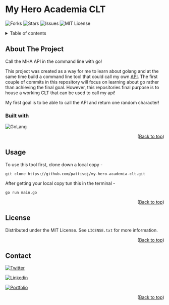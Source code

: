 <a name="readme-top"></a>

# My Hero Academia CLT

![Forks](https://img.shields.io/github/forks/pattisoj/my-hero-academia-clt?style=flat-square)
![Stars](https://img.shields.io/github/stars/pattisoj/my-hero-academia-clt?style=flat-square)
![Issues](https://img.shields.io/github/issues/pattisoj/my-hero-academia-clt?style=flat-square)
![MIT License](https://img.shields.io/github/license/pattisoj/my-hero-academia-clt?style=flat-square)

<details>
<summary>Table of contents</summary>
  <ol>
    <li>
      <a href="#about-the-project">About The Project</a>
      <ul>
        <li>
          <a href="#built-with">Built With</a>
        </li>
      </ul>
    </li>
    <li>
      <a href="#usage">Usage</a>
    </li>
    <li>
       <a href="#license">License</a>
    </li>
    <li>
       <a href="#contact">Contact</a>
    </li>
    <li>
       <a href="#acknowledgments">Acknowledgments</a>
    </li>
  </ol>
</details>

## About The Project

Call the MHA API in the command line with go!

This project was created as a way for me to learn about golang and at the same time build a command line tool that could call my own [API](https://github.com/pattisoj/my-hero-academia-api). The first couple of commits in this repository will focus on learning about go rather than achieving the final goal. However, this repositories final purpose is to house a working CLT that can be used to call my api!

My first goal is to be able to call the API and return one random character!

### Built with

![GoLang](https://img.shields.io/badge/Go-00ADD8?style=for-the-badge&logo=go&logoColor=white)

<p align="right">(<a href="#readme-top">Back to top</a>)</p>

<!-- USAGE EXAMPLES -->
## Usage

To use this tool first, clone down a local copy -
```
git clone https://github.com/pattisoj/my-hero-academia-clt.git
```

After getting your local copy tun this in the terminal -
```
go run main.go
```

<p align="right">(<a href="#readme-top">Back to top</a>)</p>

<!-- LICENSE -->
## License

Distributed under the MIT License. See `LICENSE.txt` for more information.

<p align="right">(<a href="#readme-top">Back to top</a>)</p>

<!-- CONTACT -->
## Contact

[![Twitter](https://img.shields.io/badge/Twitter-1DA1F2?style=for-the-badge&logo=twitter&logoColor=white)](https://twitter.com/_pattisoj)

[![Linkedin](https://img.shields.io/badge/LinkedIn-0077B5?style=for-the-badge&logo=linkedin&logoColor=white)](https://www.linkedin.com/in/josh-pattison/)

[![Portfolio](https://img.shields.io/badge/portfolio-006699?style=for-the-badge&logo=About.me&logoColor=white)](https://joshpattison.com/)

<p align="right">(<a href="#readme-top">Back to top</a>)</p>

